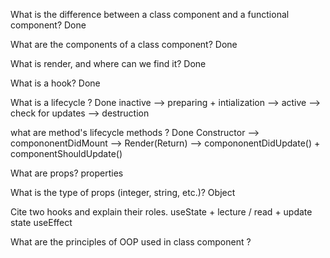 What is the difference between a class component and a functional component? Done 

What are the components of a class component? Done 

What is render, and where can we find it? Done

What is a hook? Done


What is a lifecycle ?  Done
inactive --> preparing + intialization --> active --> check for updates --> destruction

what are method's lifecycle methods ?    Done
Constructor --> compononentDidMount --> Render(Return) --> compononentDidUpdate() + 
componentShouldUpdate()



What are props? properties 

What is the type of props (integer, string, etc.)? Object 

Cite two hooks and explain their roles. useState +  lecture / read + update state 
                                        useEffect

What are the principles of OOP used in class component ? 

